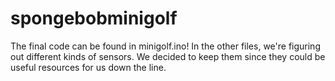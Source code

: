 # spongebobminigolf

The final code can be found in minigolf.ino! In the other files, we're figuring out different kinds of sensors. We decided to keep them since they could be useful resources for us down the line.
